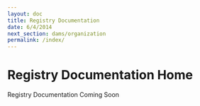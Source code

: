 ```yaml
---
layout: doc
title: Registry Documentation
date: 6/4/2014
next_section: dams/organization
permalink: /index/
---
```


# Registry Documentation Home

Registry Documentation Coming Soon